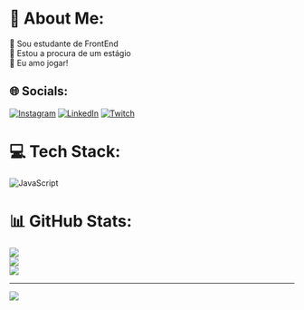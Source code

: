 # 💫 About Me:
🔭 Sou estudante de FrontEnd<br>👯 Estou a procura de um estágio<br>🤝 Eu amo jogar!<br>


## 🌐 Socials:
[![Instagram](https://img.shields.io/badge/Instagram-%23E4405F.svg?logo=Instagram&logoColor=white)](https://instagram.com/https://www.instagram.com/caaiomss/) [![LinkedIn](https://img.shields.io/badge/LinkedIn-%230077B5.svg?logo=linkedin&logoColor=white)](https://linkedin.com/in/https://www.linkedin.com/in/caaiomsoliveira/) [![Twitch](https://img.shields.io/badge/Twitch-%239146FF.svg?logo=Twitch&logoColor=white)](https://twitch.tv/https://www.twitch.tv/cainhoh) 

# 💻 Tech Stack:
![JavaScript](https://img.shields.io/badge/javascript-%23323330.svg?style=for-the-badge&logo=javascript&logoColor=%23F7DF1E)
# 📊 GitHub Stats:
![](https://github-readme-stats.vercel.app/api?username=Caaioms&theme=dark&hide_border=false&include_all_commits=false&count_private=false)<br/>
![](https://github-readme-streak-stats.herokuapp.com/?user=Caaioms&theme=dark&hide_border=false)<br/>
![](https://github-readme-stats.vercel.app/api/top-langs/?username=Caaioms&theme=dark&hide_border=false&include_all_commits=false&count_private=false&layout=compact)

---
[![](https://visitcount.itsvg.in/api?id=Caaioms&icon=0&color=0)](https://visitcount.itsvg.in)

<!-- Proudly created with GPRM ( https://gprm.itsvg.in ) -->